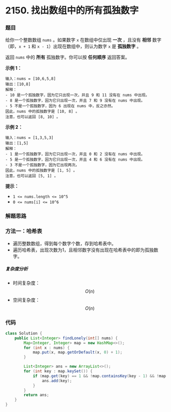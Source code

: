 # 2150. 找出数组中的所有孤独数字

### 题目

给你一个整数数组 `nums` 。如果数字 `x` 在数组中仅出现 **一次** ，且没有 **相邻** 数字（即，`x + 1` 和 `x - 1`）出现在数组中，则认为数字 `x` 是 **孤独数字** 。

返回 `nums` 中的 **所有** 孤独数字。你可以按 **任何顺序** 返回答案。

 

**示例 1：**

```
输入：nums = [10,6,5,8]
输出：[10,8]
解释：
- 10 是一个孤独数字，因为它只出现一次，并且 9 和 11 没有在 nums 中出现。
- 8 是一个孤独数字，因为它只出现一次，并且 7 和 9 没有在 nums 中出现。
- 5 不是一个孤独数字，因为 6 出现在 nums 中，反之亦然。
因此，nums 中的孤独数字是 [10, 8] 。
注意，也可以返回 [8, 10] 。
```

**示例 2：**

```
输入：nums = [1,3,5,3]
输出：[1,5]
解释：
- 1 是一个孤独数字，因为它只出现一次，并且 0 和 2 没有在 nums 中出现。
- 5 是一个孤独数字，因为它只出现一次，并且 4 和 6 没有在 nums 中出现。
- 3 不是一个孤独数字，因为它出现两次。
因此，nums 中的孤独数字是 [1, 5] 。
注意，也可以返回 [5, 1] 。
```

 

**提示：**

- `1 <= nums.length <= 10^5`
- `0 <= nums[i] <= 10^6`

### 解题思路

### 方法一：哈希表

- 遍历整数数组，得到每个数字个数，存到哈希表中。
- 遍历哈希表，出现次数为1，且相邻数字没有出现在哈希表中的即为孤独数字。

##### 复杂度分析

- 时间复杂度：$$ O(n) $$
- 空间复杂度：$$ O(n) $$

### 代码

```java
class Solution {
    public List<Integer> findLonely(int[] nums) {
        Map<Integer, Integer> map = new HashMap<>();
        for (int x : nums) {
            map.put(x, map.getOrDefault(x, 0) + 1);
        }

        List<Integer> ans = new ArrayList<>();
        for (int key : map.keySet()) {
            if (map.get(key) == 1 && !map.containsKey(key - 1) && !map.containsKey(key + 1)) {
                ans.add(key);
            }
        }
        return ans;
    }
}
```

